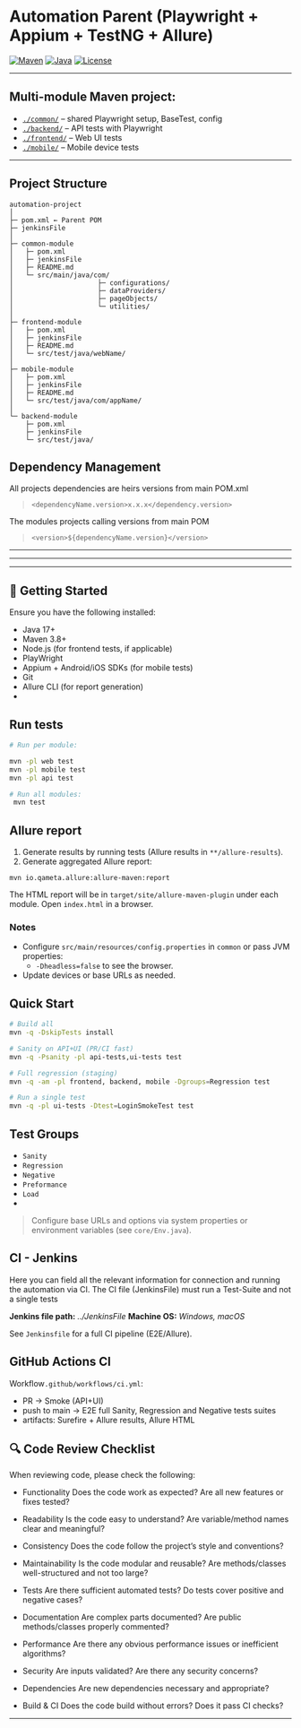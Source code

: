 # Automation Parent (Playwright + Appium + TestNG + Allure)

[![Maven](https://img.shields.io/badge/Maven-3.8+-blue)](https://maven.apache.org/)
[![Java](https://img.shields.io/badge/Java-17+-orange)](https://www.oracle.com/java/)
[![License](https://img.shields.io/badge/License-MIT-green)](LICENSE)

---

## Multi-module Maven project:

- [`./common/`](./common/) – shared Playwright setup, BaseTest, config
- [`./backend/`](./backend/) – API tests with Playwright
- [`./frontend/`](./frontend/) – Web UI tests
- [`./mobile/`](./mobile/) – Mobile device tests

---

## Project Structure

```
automation-project
│
├─ pom.xml ← Parent POM
├─ jenkinsFile 
│ 
├─ common-module
│   ├─ pom.xml
│   ├─ jenkinsFile
│   ├─ README.md
│   └─ src/main/java/com/
│                     ├─ configurations/
│                     ├─ dataProviders/
│                     ├─ pageObjects/
│                     └─ utilities/
│
├─ frontend-module
│   ├─ pom.xml
│   ├─ jenkinsFile
│   ├─ README.md 
│   └─ src/test/java/webName/
│
├─ mobile-module
│   ├─ pom.xml
│   ├─ jenkinsFile
│   ├─ README.md
│   └─ src/test/java/com/appName/
│
└─ backend-module
    ├─ pom.xml
    ├─ jenkinsFile
    └─ src/test/java/
```
## Dependency Management
All projects dependencies are heirs versions from main POM.xml
> ```<dependencyName.version>x.x.x</dependency.version>```

The modules projects calling versions from main POM
> ```<version>${dependencyName.version}</version>```



---

---

---

## 🚀 Getting Started

Ensure you have the following installed:

- Java 17+
- Maven 3.8+
- Node.js (for frontend tests, if applicable)
- PlayWright
- Appium + Android/iOS SDKs (for mobile tests)
- Git
- Allure CLI (for report generation)
- 
## Run tests

```bash
# Run per module:

mvn -pl web test
mvn -pl mobile test
mvn -pl api test

# Run all modules:
 mvn test

```

## Allure report

1) Generate results by running tests (Allure results in `**/allure-results`).
2) Generate aggregated Allure report:

```
mvn io.qameta.allure:allure-maven:report
```

The HTML report will be in `target/site/allure-maven-plugin` under each module. Open `index.html` in a browser.

### Notes

- Configure `src/main/resources/config.properties` in `common` or pass JVM properties:
    - `-Dheadless=false` to see the browser.
- Update devices or base URLs as needed.

## Quick Start

```bash
# Build all
mvn -q -DskipTests install

# Sanity on API+UI (PR/CI fast)
mvn -q -Psanity -pl api-tests,ui-tests test

# Full regression (staging)
mvn -q -am -pl frontend, backend, mobile -Dgroups=Regression test

# Run a single test
mvn -q -pl ui-tests -Dtest=LoginSmokeTest test


```
## Test Groups

- `Sanity`
- `Regression`
- `Negative`
- `Preformance`
- `Load`
- 
> Configure base URLs and options via system properties or environment variables (see `core/Env.java`).

## CI - Jenkins 
Here you can field all the relevant information for connection and running the automation via CI.
The CI file (JenkinsFile) must run a Test-Suite and not a single tests

**Jenkins file path:** *../JenkinsFile*
**Machine OS:** *Windows, macOS*

See `Jenkinsfile` for a full CI pipeline (E2E/Allure).

## GitHub Actions CI

Workflow`.github/workflows/ci.yml`:

- PR → Smoke (API+UI)
- push to main → E2E full Sanity, Regression and Negative tests suites
- artifacts: Surefire + Allure results, Allure HTML

## 🔍 Code Review Checklist
When reviewing code, please check the following:

- Functionality
Does the code work as expected? Are all new features or fixes tested?

- Readability
Is the code easy to understand? Are variable/method names clear and meaningful?

- Consistency
Does the code follow the project’s style and conventions?

- Maintainability
Is the code modular and reusable? Are methods/classes well-structured and not too large?

- Tests
Are there sufficient automated tests? Do tests cover positive and negative cases?

- Documentation
Are complex parts documented? Are public methods/classes properly commented?

- Performance
Are there any obvious performance issues or inefficient algorithms?

- Security
Are inputs validated? Are there any security concerns?

- Dependencies
Are new dependencies necessary and appropriate?

- Build & CI
Does the code build without errors? Does it pass CI checks?

---